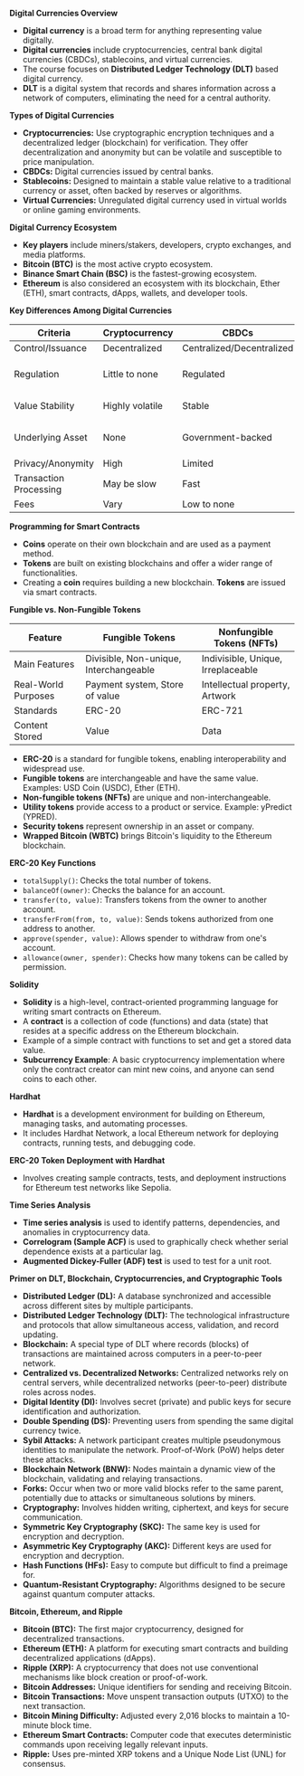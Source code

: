 **Digital Currencies Overview**
*   **Digital currency** is a broad term for anything representing value digitally.
*   **Digital currencies** include cryptocurrencies, central bank digital currencies (CBDCs), stablecoins, and virtual currencies.
*   The course focuses on **Distributed Ledger Technology (DLT)** based digital currency.
*   **DLT** is a digital system that records and shares information across a network of computers, eliminating the need for a central authority.

**Types of Digital Currencies**
*   **Cryptocurrencies:** Use cryptographic encryption techniques and a decentralized ledger (blockchain) for verification. They offer decentralization and anonymity but can be volatile and susceptible to price manipulation.
*   **CBDCs:** Digital currencies issued by central banks.
*   **Stablecoins:** Designed to maintain a stable value relative to a traditional currency or asset, often backed by reserves or algorithms.
*   **Virtual Currencies:** Unregulated digital currency used in virtual worlds or online gaming environments.

**Digital Currency Ecosystem**
*   **Key players** include miners/stakers, developers, crypto exchanges, and media platforms.
*   **Bitcoin (BTC)** is the most active crypto ecosystem.
*   **Binance Smart Chain (BSC)** is the fastest-growing ecosystem.
*   **Ethereum** is also considered an ecosystem with its blockchain, Ether (ETH), smart contracts, dApps, wallets, and developer tools.

**Key Differences Among Digital Currencies**

| Criteria             | Cryptocurrency           | CBDCs                    | Stablecoins                | Virtual Currencies        |
| -------------------- | ------------------------ | ------------------------ | -------------------------- | ------------------------- |
| Control/Issuance     | Decentralized            | Centralized/Decentralized | Decentralized              | Centralized/Decentralized |
| Regulation           | Little to none           | Regulated                | Some regulatory scrutiny | Little to none          |
| Value Stability      | Highly volatile          | Stable                   | Designed to be stable    | May vary                |
| Underlying Asset     | None                     | Government-backed        | Tied to an underlying asset | May vary                |
| Privacy/Anonymity    | High                     | Limited                  | May vary                   | May vary                |
| Transaction Processing | May be slow              | Fast                     | Fast                       | Fast                      |
| Fees                 | Vary                     | Low to none              | Vary                       | Low to moderate           |

**Programming for Smart Contracts**
*   **Coins** operate on their own blockchain and are used as a payment method.
*   **Tokens** are built on existing blockchains and offer a wider range of functionalities.
*   Creating a **coin** requires building a new blockchain. **Tokens** are issued via smart contracts.

**Fungible vs. Non-Fungible Tokens**

| Feature          | Fungible Tokens                     | Nonfungible Tokens (NFTs)        |
| ---------------- | ----------------------------------- | -------------------------------- |
| Main Features    | Divisible, Non-unique, Interchangeable | Indivisible, Unique, Irreplaceable |
| Real-World Purposes | Payment system, Store of value          | Intellectual property, Artwork     |
| Standards        | ERC-20                              | ERC-721                          |
| Content Stored   | Value                               | Data                             |

*   **ERC-20** is a standard for fungible tokens, enabling interoperability and widespread use.
*   **Fungible tokens** are interchangeable and have the same value. Examples: USD Coin (USDC), Ether (ETH).
*   **Non-fungible tokens (NFTs)** are unique and non-interchangeable.
*   **Utility tokens** provide access to a product or service. Example: yPredict (YPRED).
*   **Security tokens** represent ownership in an asset or company.
*   **Wrapped Bitcoin (WBTC)** brings Bitcoin's liquidity to the Ethereum blockchain.

**ERC-20 Key Functions**
*   `totalSupply()`: Checks the total number of tokens.
*   `balanceOf(owner)`: Checks the balance for an account.
*   `transfer(to, value)`: Transfers tokens from the owner to another account.
*   `transferFrom(from, to, value)`: Sends tokens authorized from one address to another.
*   `approve(spender, value)`: Allows spender to withdraw from one's account.
*   `allowance(owner, spender)`: Checks how many tokens can be called by permission.

**Solidity**
*   **Solidity** is a high-level, contract-oriented programming language for writing smart contracts on Ethereum.
*   A **contract** is a collection of code (functions) and data (state) that resides at a specific address on the Ethereum blockchain.
*   Example of a simple contract with functions to set and get a stored data value.
*   **Subcurrency Example**: A basic cryptocurrency implementation where only the contract creator can mint new coins, and anyone can send coins to each other.

**Hardhat**
*   **Hardhat** is a development environment for building on Ethereum, managing tasks, and automating processes.
*   It includes Hardhat Network, a local Ethereum network for deploying contracts, running tests, and debugging code.

**ERC-20 Token Deployment with Hardhat**
*   Involves creating sample contracts, tests, and deployment instructions for Ethereum test networks like Sepolia.

**Time Series Analysis**
*   **Time series analysis** is used to identify patterns, dependencies, and anomalies in cryptocurrency data.
*   **Correlogram (Sample ACF)** is used to graphically check whether serial dependence exists at a particular lag.
*   **Augmented Dickey-Fuller (ADF) test** is used to test for a unit root.

**Primer on DLT, Blockchain, Cryptocurrencies, and Cryptographic Tools**
*   **Distributed Ledger (DL):** A database synchronized and accessible across different sites by multiple participants.
*   **Distributed Ledger Technology (DLT):** The technological infrastructure and protocols that allow simultaneous access, validation, and record updating.
*   **Blockchain:** A special type of DLT where records (blocks) of transactions are maintained across computers in a peer-to-peer network.
*   **Centralized vs. Decentralized Networks:** Centralized networks rely on central servers, while decentralized networks (peer-to-peer) distribute roles across nodes.
*   **Digital Identity (DI):** Involves secret (private) and public keys for secure identification and authorization.
*   **Double Spending (DS):** Preventing users from spending the same digital currency twice.
*   **Sybil Attacks:** A network participant creates multiple pseudonymous identities to manipulate the network. Proof-of-Work (PoW) helps deter these attacks.
*   **Blockchain Network (BNW):** Nodes maintain a dynamic view of the blockchain, validating and relaying transactions.
*   **Forks:** Occur when two or more valid blocks refer to the same parent, potentially due to attacks or simultaneous solutions by miners.
*   **Cryptography:** Involves hidden writing, ciphertext, and keys for secure communication.
*   **Symmetric Key Cryptography (SKC):** The same key is used for encryption and decryption.
*   **Asymmetric Key Cryptography (AKC):** Different keys are used for encryption and decryption.
*   **Hash Functions (HFs):** Easy to compute but difficult to find a preimage for.
*   **Quantum-Resistant Cryptography:** Algorithms designed to be secure against quantum computer attacks.

**Bitcoin, Ethereum, and Ripple**
*   **Bitcoin (BTC):** The first major cryptocurrency, designed for decentralized transactions.
*   **Ethereum (ETH):** A platform for executing smart contracts and building decentralized applications (dApps).
*   **Ripple (XRP):** A cryptocurrency that does not use conventional mechanisms like block creation or proof-of-work.
*   **Bitcoin Addresses:** Unique identifiers for sending and receiving Bitcoin.
*   **Bitcoin Transactions:** Move unspent transaction outputs (UTXO) to the next transaction.
*   **Bitcoin Mining Difficulty:** Adjusted every 2,016 blocks to maintain a 10-minute block time.
*   **Ethereum Smart Contracts:** Computer code that executes deterministic commands upon receiving legally relevant inputs.
*   **Ripple:** Uses pre-minted XRP tokens and a Unique Node List (UNL) for consensus.

